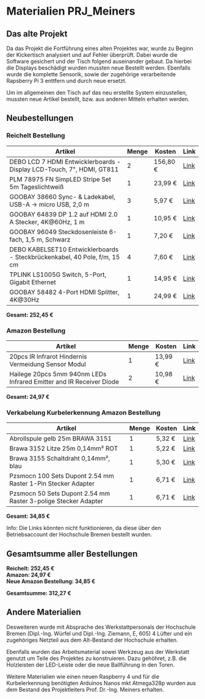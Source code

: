 # Materialien PRJ_Meiners

## Das alte Projekt
Da das Projekt die Fortführung eines alten Projektes war, wurde zu Beginn der Kickertisch analysiert und auf Fehler überprüft. Dabei wurde die Software gesichert und der Tisch folgend auseinander gebaut. Da hierbei die Displays beschädigt wurden mussten neue Bestellt werden.
Ebenfalls wurde die komplette Sensorik, sowie der zugehörige verarbeitende Rapsberry Pi 3 enttfern und durch neue ersetzt.
  
Um im allgemeinen den Tisch auf das neu erstellte System einzustellen, mussten neue Artikel bestellt, bzw. aus anderen Mitteln erhalten werden.

## Neubestellungen
### Reichelt Bestellung

| Artikel | Menge | Kosten | Link |
| ------- | ----- | ------ | ---- |
| DEBO LCD 7 HDMI Entwicklerboards - Display LCD-Touch, 7", HDMI, GT811 | 2 | 156,80 € | [Link](https://www.reichelt.de/entwicklerboards-display-lcd-touch-7-hdmi-gt811-debo-lcd-7-hdmi-p202677.html?&trstct=pos_4&nbc=1) |
| PLM 78975 FN SimpLED Stripe Set 5m Tageslichtweiß | 1 | 23,99 € | [Link](https://www.reichelt.de/fn-simpled-stripe-set-5m-tageslichtweiss-plm-78975-p337608.html?&trstct=pos_0&nbc=1) |
| GOOBAY 38660 Sync- & Ladekabel, USB-A -> micro USB, 2,0 m | 3 | 5,97 € | [Link](https://www.reichelt.de/sync-ladekabel-usb-a-micro-usb-2-0-m-goobay-38660-p268014.html?&trstct=vrt_pdn&nbc=1) |
| GOOBAY 64839 DP 1.2 auf HDMI 2.0 A Stecker, 4K@60Hz, 1 m | 1 | 10,95 € | [Link](https://www.reichelt.de/dp-1-2-auf-hdmi-2-0-a-stecker-4k-60hz-1-m-goobay-64839-p351436.html?&trstct=pos_8&nbc=1) |
| GOOBAY 96049 Steckdosenleiste 6-fach, 1,5 m, Schwarz | 1 | 7,20 € | [Link](https://www.reichelt.de/steckdosenleiste-6-fach-1-5-m-schwarz-goobay-96049-p332315.html?&trstct=vrt_pdn&nbc=1) |
| DEBO KABELSET10 Entwicklerboards - Steckbrückenkabel, 40 Pole, f/m, 15 cm | 4 | 7,60 € | [Link](https://www.reichelt.de/entwicklerboards-steckbrueckenkabel-40-pole-f-m-15-cm-debo-kabelset10-p282696.html?&trstct=pos_0&nbc=1) |
| TPLINK LS1005G Switch, 5-Port, Gigabit Ethernet | 1 | 14,95 € | [Link](https://www.reichelt.de/switch-5-port-gigabit-ethernet-tplink-ls1005g-p263637.html) |
| GOOBAY 58482 4-Port HDMI Splitter, 4K@30Hz | 1 | 24,99 € | [Link](https://www.reichelt.de/4-port-hdmi-splitter-4k-30hz-goobay-58482-p344159.html?&trstct=vrt_pdn&nbc=1) |

**Gesamt: 252,45 €**

### Amazon Bestellung

| Artikel | Menge | Kosten | Link |
| ------- | ----- | ------ | ---- |
| 20pcs IR Infrarot Hindernis Vermeidung Sensor Modul | 1 | 13,99 € | [Link](https://www.amazon.de/gp/product/B08DR1W3BK/ref=ewc_pr_img_1?smid=A3HALUOZL15THC&psc=1) |
| Hailege 20pcs 5mm 940nm LEDs Infrared Emitter and IR Receiver Diode | 2 | 10,98 € | [Link](https://www.amazon.de/gp/product/B07Y2RK1FF/ref=ox_sc_act_title_1?smid=A1A7E5ILEFA1R3&psc=1) |

**Gesamt: 24,97 €**

### Verkabelung Kurbelerkennung Amazon Bestellung

| Artikel | Menge | Kosten | Link |
| ------- | ----- | ------ | ---- |
| Abrollspule gelb 25m BRAWA 3151 | 1 | 5,32 € | [Link](https://www.amazon.de/dp/B001C4RKFC) |
| Brawa 3152 Litze 25m 0,14mm² ROT | 1 | 5,22 € | [Link](https://www.amazon.de/dp/B001C4RKFG) |
| Brawa 3155 Schaltdraht 0,14mm², blau | 1 | 5,30 € | [Link](https://www.amazon.de/dp/B001C4RKFE) |
| Pzsmocn 100 Sets Dupont 2.54 mm Raster 1-Pin Stecker Adapter | 1 | 6,71 € | [Link](https://www.amazon.de/dp/B085T3MH8R) |
| Pzsmocn 50 Sets Dupont 2.54 mm Raster 3-polige Stecker Adapter | 1 | 6,71 € | [Link](https://www.amazon.de/dp/B085T3MH8Q) |

**Gesamt: 34,85 €**
  
Info: Die Links könnten nicht funktionieren, da diese über den Betriebsaccount der Hochschule Bremen bestellt wurden.
## Gesamtsumme aller Bestellungen

**Reichelt: 252,45 €**  
**Amazon: 24,97 €**  
**Neue Amazon Bestellung: 34,85 €**  

**Gesamtsumme: 312,27 €**

  
## Andere Materialien
  
Desweiteren wurde mit Absprache des Werkstattpersonals der Hochschule Bremen (Dipl.-Ing. Würfel und Dipl.-Ing. Ziemann, E, 605) 4 Lüfter und ein zugehöriges Netzteil aus dem Alt-Bestand der Hochschule erhalten.
  
Ebenfalls wurden das Arbeitsmaterial sowei Werkzeug aus der Werkstatt genutzt um Teile des Projektes zu konstruieren. Dazu gehöhret, z.B. die Holzleisten der LED-Leiste oder die neue Ballführung in den Toren.

Weitere Materialien wie einen neuen Raspberry 4 und für die Kurbelerkennung benötigten Arduinos Nanos mkt Atmega328p wurden aus dem Bestand des Projektleiters Prof. Dr.-Ing. Meiners erhalten.
